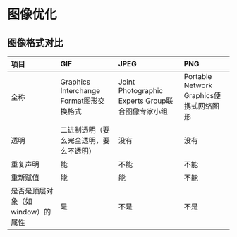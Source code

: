# 图像优化

## 图像格式对比

| **项目** | **GIF** | **JPEG** | **PNG** |
| :--- | :--- | :--- | :--- |
| 全称 | Graphics Interchange Format图形交换格式 | Joint Photographic Experts Group联合图像专家小组 | Portable Network Graphics便携式网络图形 |
| 透明 | 二进制透明（要么完全透明，要么不透明） | 没有 | 没有 |
| 重复声明 | 能 | 不能 | 不能 |
| 重新赋值 | 能 | 能 | 不能 |
| 是否是顶层对象（如window）的属性 | 是 | 不是 | 不是 |

